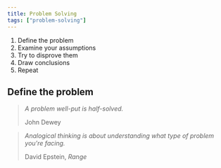 ```yaml
---
title: Problem Solving
tags: ["problem-solving"]
---
```


1. Define the problem
2. Examine your assumptions
3. Try to disprove them
4. Draw conclusions
5. Repeat

## Define the problem

> *A problem well-put is half-solved.*
>
> John Dewey

> *Analogical thinking is about understanding what type of problem you're facing.*
>
> David Epstein, *Range*